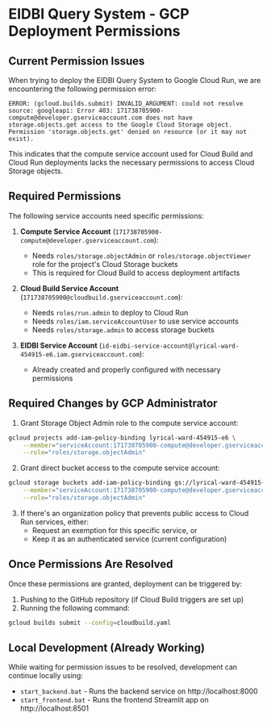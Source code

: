 # EIDBI Query System - GCP Deployment Permissions

## Current Permission Issues

When trying to deploy the EIDBI Query System to Google Cloud Run, we are encountering the following permission error:

```
ERROR: (gcloud.builds.submit) INVALID_ARGUMENT: could not resolve source: googleapi: Error 403: 171738705900-compute@developer.gserviceaccount.com does not have storage.objects.get access to the Google Cloud Storage object. Permission 'storage.objects.get' denied on resource (or it may not exist).
```

This indicates that the compute service account used for Cloud Build and Cloud Run deployments lacks the necessary permissions to access Cloud Storage objects.

## Required Permissions

The following service accounts need specific permissions:

1. **Compute Service Account** (`171738705900-compute@developer.gserviceaccount.com`):
   - Needs `roles/storage.objectAdmin` or `roles/storage.objectViewer` role for the project's Cloud Storage buckets
   - This is required for Cloud Build to access deployment artifacts

2. **Cloud Build Service Account** (`171738705900@cloudbuild.gserviceaccount.com`):
   - Needs `roles/run.admin` to deploy to Cloud Run
   - Needs `roles/iam.serviceAccountUser` to use service accounts
   - Needs `roles/storage.admin` to access storage buckets

3. **EIDBI Service Account** (`id-eidbi-service-account@lyrical-ward-454915-e6.iam.gserviceaccount.com`):
   - Already created and properly configured with necessary permissions

## Required Changes by GCP Administrator

1. Grant Storage Object Admin role to the compute service account:
```bash
gcloud projects add-iam-policy-binding lyrical-ward-454915-e6 \
    --member="serviceAccount:171738705900-compute@developer.gserviceaccount.com" \
    --role="roles/storage.objectAdmin"
```

2. Grant direct bucket access to the compute service account:
```bash
gcloud storage buckets add-iam-policy-binding gs://lyrical-ward-454915-e6_cloudbuild \
    --member="serviceAccount:171738705900-compute@developer.gserviceaccount.com" \
    --role="roles/storage.objectAdmin"
```

3. If there's an organization policy that prevents public access to Cloud Run services, either:
   - Request an exemption for this specific service, or
   - Keep it as an authenticated service (current configuration)

## Once Permissions Are Resolved

Once these permissions are granted, deployment can be triggered by:

1. Pushing to the GitHub repository (if Cloud Build triggers are set up)
2. Running the following command:
```bash
gcloud builds submit --config=cloudbuild.yaml
```

## Local Development (Already Working)

While waiting for permission issues to be resolved, development can continue locally using:
- `start_backend.bat` - Runs the backend service on http://localhost:8000
- `start_frontend.bat` - Runs the frontend Streamlit app on http://localhost:8501 